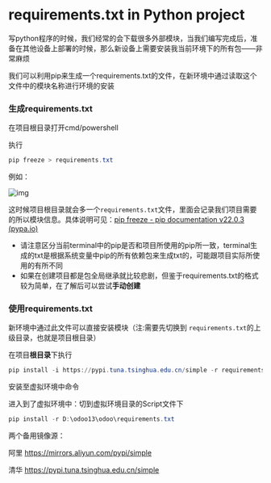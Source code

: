 # requirements.txt in Python project

写python程序的时候，我们经常的会下载很多外部模块，当我们编写完成后，准备在其他设备上部署的时候，那么新设备上需要安装我当前环境下的所有包——非常麻烦

我们可以利用pip来生成一个requirements.txt的文件，在新环境中通过读取这个文件中的模块名称进行环境的安装

### 生成requirements.txt


在项目根目录打开cmd/powershell

执行

```powershell
pip freeze > requirements.txt
```

例如：

![img](https://upload-images.jianshu.io/upload_images/8904450-2318a0b11dbf2fb0.png)

这时候项目根目录就会多一个`requirements.txt`文件，里面会记录我们项目需要的所以模块信息。具体说明可见：[pip freeze - pip documentation v22.0.3 (pypa.io)](https://pip.pypa.io/en/stable/cli/pip_freeze/)

+ 请注意区分当前terminal中的pip是否和项目所使用的pip所一致，terminal生成的txt是根据系统变量中pip的所有依赖包来生成txt的，可能跟项目实际所使用的有所不同
+ 如果在创建项目都是包全局继承就比较悲剧，但鉴于requirements.txt的格式较为简单，在了解后可以尝试**手动创建**

### 使用requirements.txt

新环境中通过此文件可以直接安装模块（注:需要先切换到 `requirements.txt`的上级目录，也就是项目根目录）

在项目**根目录**下执行
```powershell
pip install -i https://pypi.tuna.tsinghua.edu.cn/simple -r requirements.txt
```
 

安装至虚拟环境中命令

进入到了虚拟环境中：切到虚拟环境目录的Script文件下

```powershell
pip install -r D:\odoo13\odoo\requirements.txt
```



两个备用镜像源：

阿里 https://mirrors.aliyun.com/pypi/simple

清华 https://pypi.tuna.tsinghua.edu.cn/simple